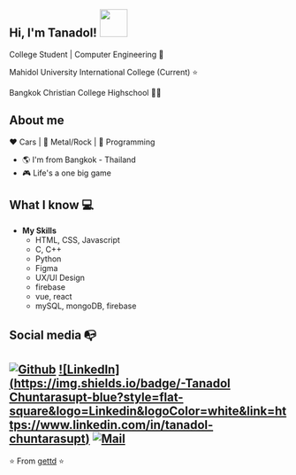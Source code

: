 <h2> Hi, I'm Tanadol! <img src="https://media.giphy.com/media/mGcNjsfWAjY5AEZNw6/giphy.gif" width="50"></h2>

College Student | Computer Engineering :robot:

Mahidol University International College (Current) :star:

Bangkok Christian College Highschool :man_technologist:

## About me 

:heart: Cars | 🧡 Metal/Rock | 💛 Programming

- :earth_americas: I'm from Bangkok - Thailand
- :video_game: Life's a one big game

## What I know :computer:
- **My Skills**
	- HTML, CSS, Javascript
	- C, C++
	- Python
	- Figma
 	- UX/UI Design
	- firebase
	- vue, react
  	- mySQL, mongoDB, firebase

## Social media :mailbox_with_no_mail:
[![Github](https://img.shields.io/github/followers/gettd?label=Follow&style=social)](https://github.com/gettd)
[![LinkedIn](https://img.shields.io/badge/-Tanadol Chuntarasupt-blue?style=flat-square&logo=Linkedin&logoColor=white&link=https://www.linkedin.com/in/tanadol-chuntarasupt)](https://www.linkedin.com/in/tanadol-chuntarasupt)
[![Mail](https://img.shields.io/badge/-getchunt@gmail.com-gray?style=flat-square&logo=gmail&logoColor=red&link=https://www.mail.google.com/in/getchunt-8552b5110/)](mailto:getchunt@gmail.com)
---
⭐️ From [gettd](https://github.com/gettd) ⭐️
